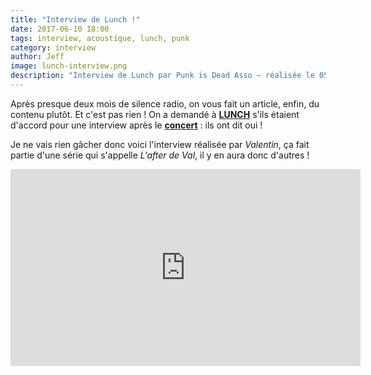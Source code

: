 ```yaml
---
title: "Interview de Lunch !"
date: 2017-06-10 18:00
tags: interview, acoustique, lunch, punk
category: interview
author: Jeff
image: lunch-interview.png
description: "Interview de Lunch par Punk is Dead Asso — réalisée le 05 Mai 2017"
---
```


Après presque deux mois de silence radio, on vous fait un article, enfin, du contenu plutôt. Et c'est pas rien !
On a demandé à [**LUNCH**](https://www.facebook.com/lunchlunch/) s'ils étaient d'accord pour une interview après le [**concert**](/2017/04/18/lunch-a-antibes-le-vendredi-05-mai) : ils ont dit oui !

Je ne vais rien gâcher donc voici l'interview réalisée par *Valentin*, ça fait partie d'une série qui s'appelle *L'after de Val*, il y en aura donc d'autres !

<iframe width="560" height="315" src="https://www.youtube-nocookie.com/embed/ZX0RBBySCEw?rel=0" frameborder="0" allowfullscreen></iframe>
